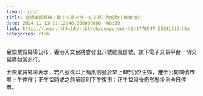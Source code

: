 ```yaml
---
layout: post
title: 金銀業貿易場：電子交易平台一切交易八號信號下如常進行
date: 2024-11-13 22:12:48.000000000 +08:00
link: https://news.rthk.hk/rthk/ch/component/k2/1778947-20241113.htm
categories: rthk
---
```


金銀業貿易場公布，香港天文台將會發出八號颱風信號，旗下電子交易平台一切交易將如常進行。

金銀業貿易場表示，若八號或以上颱風信號於早上8時仍然生效，港金公開喊價巿場上午停巿；正午12時或之前解除則下午復巿；正午12時後仍然懸掛則全日停市。
